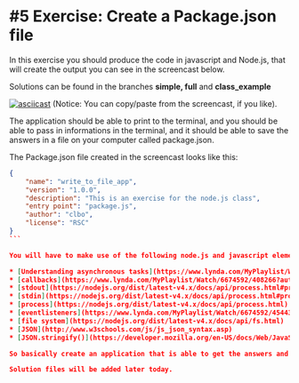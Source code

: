 # #5 Exercise: Create a Package.json file

In this exercise you should produce the code in javascript and Node.js, that will create the output you can see in the screencast below.

Solutions can be found in the branches __simple, full__ and __class_example__

[![asciicast](https://asciinema.org/a/8k55ospmggq16tpiqn2kszrnk.png)](https://asciinema.org/a/8k55ospmggq16tpiqn2kszrnk)
(Notice: You can copy/paste from the screencast, if you like).

The application should be able to print to the terminal, and you should be able to pass in informations in the terminal, and it should be able to save the answers in a file on your computer called package.json.

The Package.json file created in the screencast looks like this:

````json
{
    "name": "write_to_file_app",
    "version": "1.0.0",
    "description": "This is an exercise for the node.js class",
    "entry point": "package.js",
    "author": "clbo",
    "license": "RSC"
}
```

You will have to make use of the following node.js and javascript elements:

* [Understanding asynchronous tasks](https://www.lynda.com/MyPlaylist/Watch/6674592/408266?autoplay=true)   
* [callbacks](https://www.lynda.com/MyPlaylist/Watch/6674592/408266?autoplay=true)
* [stdout](https://nodejs.org/dist/latest-v4.x/docs/api/process.html#process_process_stdout)
* [stdin](https://nodejs.org/dist/latest-v4.x/docs/api/process.html#process_process_stdin)   
* [process](https://nodejs.org/dist/latest-v4.x/docs/api/process.html)
* [eventlisteners](https://www.lynda.com/MyPlaylist/Watch/6674592/454433?autoplay=true) 
* [file system](https://nodejs.org/dist/latest-v4.x/docs/api/fs.html)
* [JSON](http://www.w3schools.com/js/js_json_syntax.asp)
* [JSON.stringify()](https://developer.mozilla.org/en-US/docs/Web/JavaScript/Reference/Global_Objects/JSON/stringify)

So basically create an application that is able to get the answers and save the answers in a package.json file.

Solution files will be added later today.


